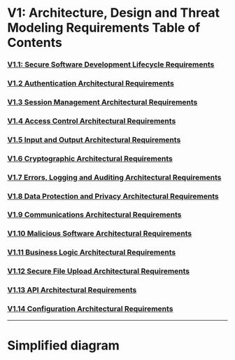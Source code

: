 

# V1: Architecture, Design and Threat Modeling Requirements Table of Contents

### [V1.1: Secure Software Development Lifecycle Requirements](v1.1%20SSDLC.md)
### [V1.2 Authentication Architectural Requirements](v1.2%20AUTH.md)
### [V1.3 Session Management Architectural Requirements](v1.3%20SESSION.md)
### [V1.4 Access Control Architectural Requirements](v1.4%20ACL.md)
### [V1.5 Input and Output Architectural Requirements](v1.5%20Input_Output_Requirements.md)
### [V1.6 Cryptographic Architectural Requirements](v1.6%20Cryptographic.md)
### [V1.7 Errors, Logging and Auditing Architectural Requirements](v1.7%20Errors_Logging_Auditing.md)
### [V1.8 Data Protection and Privacy Architectural Requirements](v1.8%20Data_Protection.md)
### [V1.9 Communications Architectural Requirements](v1.9%20Communications.md)
### [V1.10 Malicious Software Architectural Requirements](v1.10%20Malicious_Software.md)
### [V1.11 Business Logic Architectural Requirements](v1.11%20Business_Logic.md)
### [V1.12 Secure File Upload Architectural Requirements](v1.12%20Secure_File_Upload.md)
### [V1.13 API Architectural Requirements](v1.13%20APIs.md)
### [V1.14 Configuration Architectural Requirements](v1.4%20ACL.md)

---
# Simplified diagram
